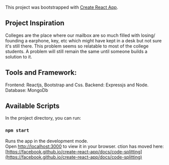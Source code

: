 This project was bootstrapped with [Create React App](https://github.com/facebook/create-react-app).
## Project Inspiration
Colleges are the place where our mailbox are so much filled with losing/ founding a earphone, key, etc which might have kept in a desk but not sure it's still there. This problem seems so relatable to most of the college students. A problem will still remain the same until someone builds a solution to it.

## Tools and Framework:
Frontend: Reactjs, Bootstrap and Css.
Backend: Expressjs and Node.
Database: MongoDb

## Available Scripts

In the project directory, you can run:

### `npm start`

Runs the app in the development mode.\
Open [http://localhost:3000](http://localhost:3000) to view it in your browser.
ction has moved here: [https://facebook.github.io/create-react-app/docs/code-splitting](https://facebook.github.io/create-react-app/docs/code-splitting)
